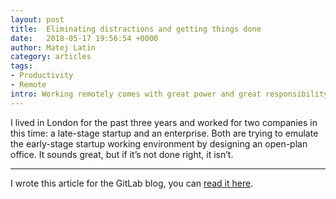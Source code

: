 ```yaml
---
layout: post
title:  Eliminating distractions and getting things done
date:   2018-05-17 19:56:54 +0000
author: Matej Latin
category: articles
tags:
- Productivity
- Remote
intro: Working remotely comes with great power and great responsibility. Here are a few tips on being efficient and productive.
---
```


I lived in London for the past three years and worked for two companies in this time: a late-stage startup and an enterprise. Both are trying to emulate the early-stage startup working environment by designing an open-plan office. It sounds great, but if it’s not done right, it isn’t.

---

I wrote this article for the GitLab blog, you can [read it here](https://about.gitlab.com/2018/05/17/eliminating-distractions-and-getting-things-done/).